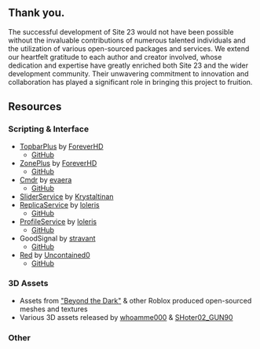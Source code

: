 ## Thank you.
The successful development of Site 23 would not have been possible without the invaluable contributions of numerous talented individuals and the utilization of various open-sourced packages and services. We extend our heartfelt gratitude to each author and creator involved, whose dedication and expertise have greatly enriched both Site 23 and the wider development community. Their unwavering commitment to innovation and collaboration has played a significant role in bringing this project to fruition.

## Resources
### Scripting & Interface
- [TopbarPlus](https://devforum.roblox.com/t/topbarplus-v291-construct-intuitive-topbar-icons-customise-them-with-themes-dropdowns-captions-labels-and-much-more/1017485) by [ForeverHD](https://devforum.roblox.com/u/ForeverHD)
    - [GitHub](https://github.com/1ForeverHD/TopbarPlus)
- [ZonePlus](https://devforum.roblox.com/t/zoneplus-v320-construct-dynamic-zones-and-effectively-determine-players-and-parts-within-their-boundaries/1017701) by [ForeverHD](https://devforum.roblox.com/u/ForeverHD)
    -  [GitHub](https://github.com/1ForeverHD/ZonePlus)
- [Cmdr](https://devforum.roblox.com/t/cmdr-a-fully-extensible-and-type-safe-command-console-for-roblox-developers/182815) by [evaera](https://devforum.roblox.com/u/evaera)
     - [GitHub](https://github.com/evaera/Cmdr)
- [SliderService](https://devforum.roblox.com/t/sliderservice-create-easy-and-functional-sliders/1597785) by [Krystaltinan](https://devforum.roblox.com/u/Krystaltinan)
- [ReplicaService](https://devforum.roblox.com/t/replicate-your-states-with-replicaservice-networking-system/894736) by [loleris](https://devforum.roblox.com/u/loleris)
     - [GitHub](https://github.com/MadStudioRoblox/ReplicaService)
- [ProfileService](https://devforum.roblox.com/t/save-your-player-data-with-profileservice-datastore-module/667805) by [loleris](https://devforum.roblox.com/u/loleris)
     - [GitHub](https://github.com/MadStudioRoblox/ProfileService)
- GoodSignal by [stravant](https://devforum.roblox.com/u/stravant)
     - [GitHub](https://gist.github.com/stravant/b75a322e0919d60dde8a0316d1f09d2f)
- [Red](https://devforum.roblox.com/t/red-a-simple-fast-and-powerful-networking-library/2302865) by [Uncontained0](https://devforum.roblox.com/u/Uncontained0)
     - [GitHub](https://github.com/Uncontained0/red)

### 3D Assets
- Assets from ["Beyond the Dark"](https://www.roblox.com/games/7208091524/Beyond-the-Dark-Vistech-Showcase) & other Roblox produced open-sourced meshes and textures
- Various 3D assets released by [whoamme000](https://www.roblox.com/users/578638998/profile) & [SHoter02_GUN90](https://www.roblox.com/users/123680957/profile/)

### Other